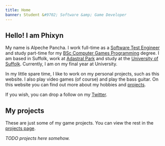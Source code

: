 ```yaml
---
title: Home
banner: Student &#9702; Software &amp; Game Developer
---
```


## Hello! I am Phixyn

My name is Alpeche Pancha. I work full-time as a [Software Test Engineer](#) and study part-time for my [BSc Computer Games Programming](#) degree. I am based in Suffolk, work at [Adastral Park](#) and study at the [University of Suffolk](#). Currently, I am on my final year at University.

In my little spare time, I like to work on my personal projects, such as this website. I also play video games (of course) and play the bass guitar. On this website you can find out more about my hobbies and [projects](#).

If you wish, you can drop a follow on my [Twitter](#).

## My projects

These are just some of my game projects. You can view the rest in the [projects page](#).

_TODO projects here somehow._
